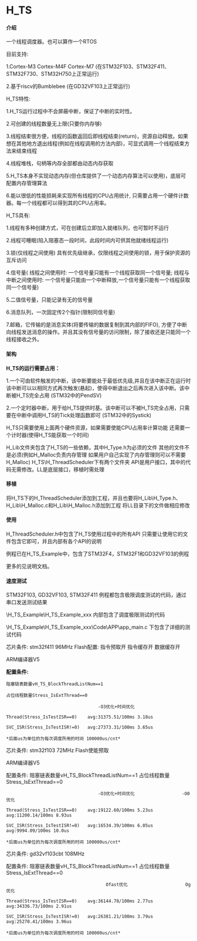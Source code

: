 # H_TS

#### 介绍
一个线程调度器。也可以算作一个RTOS

目前支持:

  1.Cortex-M3 Cortex-M4F Cortex-M7 (在STM32F103、STM32F411、STM32F730、STM32H750上正常运行)
  
  2.基于riscv的Bumblebee (在GD32VF103上正常运行)



H_TS特性:

  1.H_TS运行过程中不会屏蔽中断，保证了中断的实时性。
  
  2.可创建的线程数量无上限(只要你内存够)
  
  3.线程结束很方便，线程的函数返回后即线程结束(return)，资源自动释放。如果想在其他地方退出线程(例如在线程调用的方法内部)，可显式调用一个线程结束方法来结束线程
  
  4.线程堆栈，句柄等内存全部都由动态内存获取
  
  5.H_TS本身不实现动态内存(但仓库提供了一个动态内存算法可以使用)，底层可配置内存管理算法
  
  6.能以很低的性能损耗来实现所有线程的CPU占用统计, 只需要占用一个硬件计数器。每一个线程都可以得到其的CPU占用率。
  
  
H_TS具有:

  1.线程有多种创建方式，可在创建后立即加入就绪队列，也可暂时不运行
  
  2.线程可睡眠(陷入阻塞态一段时间，此段时间内可供其他就绪线程运行)
  
  3.锁(仅线程之间使用) 具有优先级继承，仅限线程之间使用的锁，用于保护资源的互斥访问
  
  4.信号量( 线程之间使用时: 一个信号量只能有一个线程获取同一个信号量; 线程与中断之间使用时: 一个信号量只能由一个中断释放,一个信号量只能有一个线程获取同一个信号量)
  
  5.二值信号量，只能记录有无的信号量
  
  6.消息队列，一次固定传2个指针(限制同信号量)
  
  7.邮箱，它传输的是消息实体(将要传输的数据复制到其内部的FIFO), 方便了中断向线程发送消息的操作。并且其没有信号量的访问限制，除了接收还是只能同一个线程接收之外。

 
#### 架构

 **H_TS的运行需要占用：** 
 
 1.一个可由软件触发的中断，该中断要能处于最低优先级,并且在该中断正在运行时该中断可以以相同方式再次触发(悬起)，使得中断退出之后再次进入该中断。该中断被H_TS完全占用 (STM32中的PendSV)

 2.一个定时器中断，用于给H_TS提供时基。该中断可以不被H_TS完全占用，只需要在中断中调用H_TS的Tick处理函数即可 (STM32中的Systick)
 
H_TS只需要使用上面两个硬件资源，如果需要使能CPU占用率计算功能 还需要一个计时器(使得H_TS能获取一个时间)

H_Lib文件夹包含了H_TS的一些依赖，其中H_Type.h为必须的文件 其他的文件不是必须(例如H_Malloc负责内存管理 如果用户自己实现了内存管理则可以不需要H_Malloc)
H_TS\H_ThreadScheduler下有两个文件夹 API是用户接口，其中的代码无需修改。LL是底层接口，移植时需处理

#### 移植
将H_TS下的H_ThreadScheduler添加到工程，并且也要将H_Lib\H_Type.h、H_Lib\H_Malloc.c和H_Lib\H_Malloc.h添加到工程
将LL目录下的文件做相应修改

#### 使用
  H_ThreadScheduler.h中包含了H_TS使用过程中的所有API 只需要让使用它的文件包含它即可，并且内部有各个API的说明

  例程已在H_TS_Example中，包含了STM32F4，STM32F1和GD32VF103的例程

  更多的见说明文档。

#### 速度测试

  STM32F103, GD32VF103, STM32F411 例程都包含极限调度测试的代码，通过串口发送测试结果

  \H_TS_Example\H_TS_Example_xxx 内部包含了调度极限测试的代码
  
  \H_TS_Example\H_TS_Example_xxx\Code\APP\app_main.c 下包含了详细的测试代码
  


芯片条件: stm32f411 96MHz Flash配置: 指令预取开 指令缓存开 数据缓存开

  ARM编译器V5
  
  **配置条件:**
  
    阻塞链表数量vH_TS_BlockThreadListNum==1
	
    占位线程数量Stress_IsExtThread==0

                                       -O3优化+时间优化
    			
    Thread(Stress_IsTestISR==0)    avg:31375.51/100ms 3.18us
    
    SVC_ISR(Stress_IsTestISR!=0)   avg:27373.31/100ms 3.65us
	
	*后面us为单位的为每次调度所用的时间 100000us/cnt*
	
	
	
芯片条件: stm32f103 72MHz Flash使能预取

  ARM编译器V5

  配置条件:
    阻塞链表数量vH_TS_BlockThreadListNum==1
    占位线程数量Stress_IsExtThread==0

                                       -O3优化+时间优化                  -O0优化

    Thread(Stress_IsTestISR==0)    avg:19122.60/100ms 5.23us     avg:11200.14/100ms 8.93us
    
    SVC_ISR(Stress_IsTestISR!=0)   avg:16534.39/100ms 6.05us     avg:9994.09/100ms 10.0us
	
    *后面us为单位的为每次调度所用的时间 100000us/cnt*



芯片条件: gd32vf103cbt 108MHz 

  配置条件:
    阻塞链表数量vH_TS_BlockThreadListNum==1
    占位线程数量Stress_IsExtThread==0

                                          Ofast优化                      Og优化

    Thread(Stress_IsTestISR==0)    avg:36144.78/100ms 2.77us     avg:34336.73/100ms 2.91us
    
    SVC_ISR(Stress_IsTestISR!=0)   avg:26381.21/100ms 3.79us     avg:25270.41/100ms 3.96us
	
    *后面us为单位的为每次调度所用的时间 100000us/cnt*

